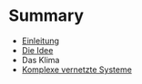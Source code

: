 # Summary

* [Einleitung](README.md)
* [Die Idee](chapter1.md)
* Das Klima
* [Komplexe vernetzte Systeme](komplexe_vernetzte_systeme.md)

